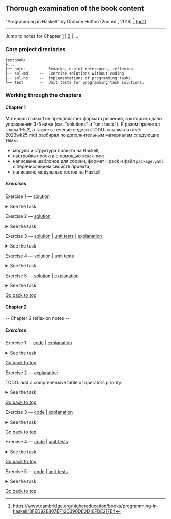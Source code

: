 ## Thorough examination of the book content

"Programming in Haskell" by Graham Hutton (2nd ed., 2016) [^book-website] ([pdf](https://mega.nz/file/b10XkKKD#XLhYfT7GBsJsCgL3Nw0zCKkGzBAAvN2XbiSoIriIK-Y))

---

Jump to notes for Chapter [1](#ch1) | [2](#ch2) | ...


### Core project directories

```
textbook/
├...
├── notes      --  Remarks, useful references, reflexion.
├── sol-md     --  Exercise solutions without coding.
├── sol-hs     --  Implementations of programming tasks.
└── test       --  Unit tests for programming task solutions.
```

### Working through the chapters

<a name="ch1"></a>
#### Chapter 1

Материал главы 1 не предполагает формата решений, в котором сданы упражнения 3-5 ниже (см. "solutions" и "unit tests"). Я разом прочитал главы 1-5.2, а также в течение недели (TODO: ссылка на отчёт 2023wk25.md) разбирал по дополнительным материалам следующие темы:
- модули и структура проекта на Haskell;
- настройка проекта с помощью `stack new`;
- написание шаблонов для сборки, формат Hpack и файл `package.yaml` с перечислением свойств проекта;
- написание модульных тестов на Haskell.

##### Exercises

Exercise 1 &mdash; [solution](./sol-md/Chap1ex1.md)

<details>
<summary>See the task</summary>

There are two possible calculations for the nested application of the `double (double 2)` function on pages 3-4.

Give another possible calculation for the result of `double (double 2)`.

</details>

Exercise 2 &mdash; [solution](./sol-md/Chap1ex2.md)

<details>
<summary>See the task</summary>

Here the `sum` function implementation:
```
sum :: Num x => [x] -> x
sum [] = 0
sum (x:xs) = x + sum xs
```

Show that `sum [x] = x` for any number x.

</details>

Exercise 3 &mdash; [solution](./sol-hs/Chap1ex3.hs) | [unit tests](./test/Chap1ex3test.hs) | [explanation](./sol-md/Chap1ex3.md) 

<details>
<summary>See the task</summary>

Define a function product that produces the product of a list of numbers, and show using your definition that `product [2,3,4] = 24`.

</details>

Exercise 4 &mdash; [solution](./sol-hs/Chap1ex4.hs) | [unit tests](./test/Chap1ex4test.hs)

<details>
<summary>See the task</summary>
Suppose that we define a function called `qsort` by the following two equations:
```
qsort [] = []
qsort (x:xs) = qsort smaller ++ [x] ++ qsort larger
               where
                   smaller = [a | a <- xs, a <= x]
                   larger = [b | b <- xs, b > x]
```

How should the definition of the function `qsort` be modified so that it produces a reverse sorted version of a list?

</details>

Exercise 5 &mdash; [solution](./sol-hs/Chap1ex5.hs) | [explanation](./sol-md/Chap1ex5.md)

<details>
<summary>See the task</summary>

What would be the effect of replacing `<=` by `<` in the original definition of `qsort` (see the previous task)? Hint: consider the example `qsort [2,2,3,1,1]`.

</details>

[Go back to top](#top)

<a name="ch2"></a>
#### Chapter 2

-- Chapter 2 reflexion notes --

##### Exercises

Exercise 1 &mdash; [code](./sol-hs/Chap2ex1.hs) | [explanation](./sol-md/Chap2ex1.md)

<details>
<summary>See the task</summary>

 Work through the examples from this chapter using GHCi.

</details>

[Go back to top](#top)

Exercise 2 &mdash; [explanation](./sol-md/Chap2ex2.md)

TODO: add a comprehensive table of operators priority.

<details>
<summary>See the task</summary>

```
2^3*4
2*3+4*5
2+3*4^5
```

</details>

[Go back to top](#top)

Exercise 3 &mdash; [code](./sol-hs/Chap2ex3.hs) | [explanation](./sol-md/Chap2ex3.md)

<details>
<summary>See the task</summary>

The script below contains three syntactic errors. Correct these errors and then check that your script works properly using GHCi.
```
N = a ’div’ length xs
    where
         a = 10
        xs = [1,2,3,4,5]
```

</details>

[Go back to top](#top)

Exercise 4 &mdash; [code](./sol-hs/Chap2ex4.hs) | [unit tests](./test/Chap2ex4test.hs)

<details>
<summary>See the task</summary>

The library function `last` selects the last element of a non-empty list; for example, `last [1,2,3,4,5] = 5`. Show how the function `last` could be defined in terms of the other library functions introduced in this chapter. Can you think of another possible definition?

</details>

[Go back to top](#top)

Exercise 5 &mdash; [code](./sol-hs/Chap2ex5.hs) | [unit tests](./test/Chap2ex5test.hs)

<details>
<summary>See the task</summary>

5. The library function init removes the last element from a non-empty list; for example, `init [1,2,3,4,5] = [1,2,3,4]`. Show how `init` could similarly be defined in two different ways.

</details>

[Go back to top](#top)




<!-- Chapter template
<a name="chN"></a>
#### Chapter Y

-- Chapter Y reflexion notes --

##### Exercises

Exercise Z &mdash; [code](./sol-hs/ChapYexZ.hs) | [unit tests](./test/ChapYexZtest.hs) | [explanation](./sol-md/ChapYexZ.md)

<details>
<summary>See the task</summary>

-- Task text --

</details>

[Go back to top](#top)
-->


[^book-website]: https://www.cambridge.org/highereducation/books/programming-in-haskell/8FED82E807EF12D390DE0D16FDE217E4

